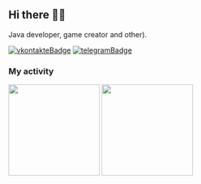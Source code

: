 [vkontakteUrl]: [https://vk.me/soknight](https://vk.com/patronvstvole228)
[vkontakteBadge]: https://img.shields.io/static/v1?label=vk&message=write&style=for-the-badge&color=0077FF&logo=vk

[telegramUrl]: https://t.me/landsproject
[telegramBadge]: https://img.shields.io/static/v1?label=telegram&message=write&style=for-the-badge&color=26A5E4&logo=telegram

## Hi there 👋🏻

Java developer, game creator and other).<br>

[![vkontakteBadge]][vkontakteUrl] [![telegramBadge]][telegramUrl]

### My activity
<div>  
  <img align="center" height="180em" src="https://github-readme-stats.vercel.app/api?username=darkpowerlands&show_icons=true&hide_border=true&theme=material-palenight&include_all_commits=true&count_private=true"/>
  <img align="center" height="180em" src="https://github-readme-stats.vercel.app/api/top-langs/?username=darkpowerlands&hide_border=true&theme=material-palenight&langs_count=5"/>
</div>
